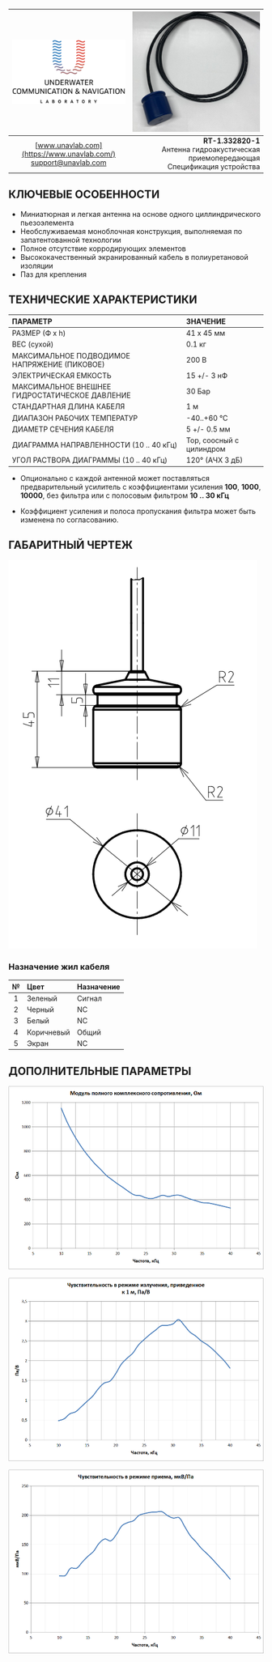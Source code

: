 | ![logo](/documentation/sm_logo.png) | ![logo](/documentation/RT_1_332820_1.png) |
| :---: | ---: |
| [www.unavlab.com](https://www.unavlab.com/) <br/> [support@unavlab.com](mailto:support@unavlab.com) | **RT-1.332820-1** <br/> Антенна гидроакустическая приемопередающая <br/> Спецификация устройства |

## КЛЮЧЕВЫЕ ОСОБЕННОСТИ

* Миниатюрная и легкая антенна на основе одного циллиндрического пьезоэлемента
* Необслуживаемая моноблочная конструкция, выполняемая по запатентованной технологии
* Полное отсутствие корродирующих элементов
* Высококачественный экранированный кабель в полиуретановой изоляции
* Паз для крепления

## ТЕХНИЧЕСКИЕ ХАРАКТЕРИСТИКИ

| ПАРАМЕТР | ЗНАЧЕНИЕ |
| :--- | :--- |
| РАЗМЕР (Ф х h) | 41 x 45 мм |
| ВЕС (сухой) | 0.1 кг |
| МАКСИМАЛЬНОЕ ПОДВОДИМОЕ НАПРЯЖЕНИЕ (ПИКОВОЕ) | 200 В |
| ЭЛЕКТРИЧЕСКАЯ ЕМКОСТЬ | 15 +/- 3 нФ |
| МАКСИМАЛЬНОЕ ВНЕШНЕЕ ГИДРОСТАТИЧЕСКОЕ ДАВЛЕНИЕ | 30 Бар |
| СТАНДАРТНАЯ ДЛИНА КАБЕЛЯ | 1 м |
| ДИАПАЗОН РАБОЧИХ ТЕМПЕРАТУР | -40..+60 °С |
| ДИАМЕТР СЕЧЕНИЯ КАБЕЛЯ | 5 +/- 0.5 мм |
| ДИАГРАММА НАПРАВЛЕННОСТИ (10 .. 40 кГц) | Тор, соосный с цилиндром |
| УГОЛ РАСТВОРА ДИАГРАММЫ (10 .. 40 кГц) | 120° (АЧХ 3 дБ) |

* Опционально с каждой антенной может поставляться предварительный усилитель с коэффициентами усиления **100**, **1000**, 
**10000**, без фильтра или с полосовым фильтром **10 .. 30 кГц**

* Коэффициент усиления и полоса пропускания фильтра может быть изменена по согласованию.

<div style="page-break-after: always;"></div>

## ГАБАРИТНЫЙ ЧЕРТЕЖ

![RT_1_332820_1_drawings](/documentation/RT_1_332820_1_drawings.png)

### Назначение жил кабеля

| № | Цвет | Назначение |
| :---: | :--- | :--- |
| 1 | Зеленый | Сигнал |
| 2 | Черный | NC |
| 3 | Белый | NC |
| 4 | Коричневый | Общий |
| 5 | Экран | NC |

<div style="page-break-after: always;"></div>

## ДОПОЛНИТЕЛЬНЫЕ ПАРАМЕТРЫ

![RT_1_332820_1_impedance](/documentation/RT_1_332820_1_ru_impedance.png)

<div style="page-break-after: always;"></div>

![RT_1_332820_1_tx_sensitivity](/documentation/RT_1_332820_1_ru_tx_sensitivity.png)

<div style="page-break-after: always;"></div>

![RT_1_332820_1_rx_sensitivity](/documentation/RT_1_332820_1_ru_rx_sensitivity.png)

<div style="page-break-after: always;"></div>
